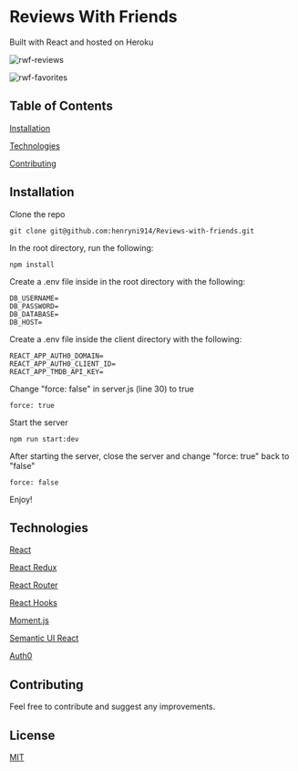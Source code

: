 # Reviews With Friends

Built with React and hosted on Heroku

![rwf-reviews](https://user-images.githubusercontent.com/58963267/116177415-bfc2d000-a6e1-11eb-87ca-87910412839e.png)

![rwf-favorites](https://user-images.githubusercontent.com/58963267/116177405-bd607600-a6e1-11eb-8e95-c4c19ed97d64.png)

## Table of Contents

[Installation](#Installation)

[Technologies](#Technologies)

[Contributing](#Contributing)

## Installation

Clone the repo
```
git clone git@github.com:henryni914/Reviews-with-friends.git
```

In the root directory, run the following: 
```
npm install
```

Create a .env file inside in the root directory with the following:
```
DB_USERNAME=
DB_PASSWORD=
DB_DATABASE=
DB_HOST=
```

Create a .env file inside the client directory with the following: 
```
REACT_APP_AUTH0_DOMAIN=
REACT_APP_AUTH0_CLIENT_ID=
REACT_APP_TMDB_API_KEY=
```

Change "force: false" in server.js (line 30) to true 
```
force: true
```

Start the server
```
npm run start:dev
```

After starting the server, close the server and change "force: true" back to "false"
```
force: false
```
Enjoy!


## Technologies
[React](https://reactjs.org/)

[React Redux](https://react-redux.js.org/)

[React Router](https://reactrouter.com/)

[React Hooks](https://reactjs.org/docs/hooks-intro.html)

[Moment.js](https://momentjs.com/)

[Semantic UI React](https://react.semantic-ui.com/)

[Auth0](https://auth0.com/)

## Contributing

Feel free to contribute and suggest any improvements.

## License

[MIT](https://choosealicense.com/licenses/mit/)
